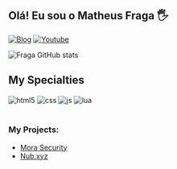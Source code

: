 ## Olá! Eu sou o Matheus Fraga 🖐️

[![Blog](https://img.shields.io/badge/Discord-007ACC?style=for-the-badge&logo=discord&logoColor=white)](https://discord.gg/pAet8FmKB3)
[![Youtube](https://img.shields.io/badge/YouTube-FF0000?style=for-the-badge&logo=youtube&logoColor=white)](https://www.youtube.com/channel/UCrzAXm5lswusTexmW8gLtZw)

![Fraga GitHub stats](https://github-readme-stats.vercel.app/api?username=accountnop&show_icons=true&theme=dracula&count_private=true)

## My Specialties

<div style="display: inline_block">
  <img align="center" alt="html5" src="https://img.shields.io/badge/HTML5-E34F26?style=for-the-badge&logo=html5&logoColor=white" />
  <img align="center" alt="css" src="https://img.shields.io/badge/CSS3-1572B6?style=for-the-badge&logo=css3&logoColor=white" />
  <img align="center" alt="js" src="https://img.shields.io/badge/JavaScript-F7DF1E?style=for-the-badge&logo=javascript&logoColor=black" />
  <img align="center" alt="lua" src="https://img.shields.io/badge/LUA-007ACC?style=for-the-badge&logo=lua&logoColor=white" />
</div><br/>

### My Projects:
- [Mora Security](about:blank)<br/>
- [Nub.xyz](https://github.com/accountnop/magmaisgay)<br/>

